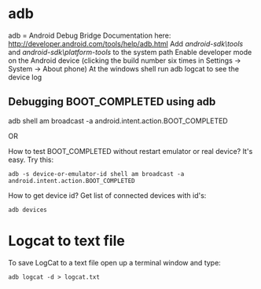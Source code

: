 # adb
adb = Android Debug Bridge
Documentation here: http://developer.android.com/tools/help/adb.html
Add *android-sdk\tools* and *android-sdk\platform-tools* to the system path
Enable developer mode on the Android device (clicking the build number six times in Settings → System → About phone)
At the windows shell run adb logcat to see the device log

## Debugging BOOT_COMPLETED using adb

adb shell am broadcast -a android.intent.action.BOOT_COMPLETED

OR

How to test BOOT_COMPLETED without restart emulator or real device? It's easy. Try this:
```
adb -s device-or-emulator-id shell am broadcast -a android.intent.action.BOOT_COMPLETED
```
How to get device id? Get list of connected devices with id's:
```
adb devices
```

# Logcat to text file
To save LogCat to a text file open up a terminal window and type:
```
adb logcat -d > logcat.txt
```
